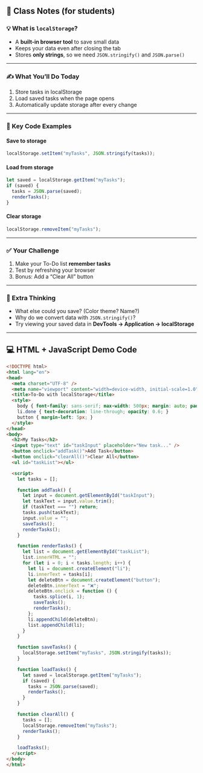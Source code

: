 ## 📝 Class Notes (for students)

### 💡 What is `localStorage`?

* A **built-in browser tool** to save small data
* Keeps your data even after closing the tab
* Stores **only strings**, so we need `JSON.stringify()` and `JSON.parse()`

---

### ✍️ What You’ll Do Today

1. Store tasks in localStorage
2. Load saved tasks when the page opens
3. Automatically update storage after every change

---

### 🔧 Key Code Examples

#### Save to storage

```js
localStorage.setItem("myTasks", JSON.stringify(tasks));
```

#### Load from storage

```js
let saved = localStorage.getItem("myTasks");
if (saved) {
  tasks = JSON.parse(saved);
  renderTasks();
}
```

#### Clear storage

```js
localStorage.removeItem("myTasks");
```

---

### ✅ Your Challenge

1. Make your To-Do list **remember tasks**
2. Test by refreshing your browser
3. Bonus: Add a “Clear All” button

---

### 💭 Extra Thinking

* What else could you save? (Color theme? Name?)
* Why do we convert data with `JSON.stringify()`?
* Try viewing your saved data in **DevTools → Application → localStorage**

---

## 💻 HTML + JavaScript Demo Code

```html
<!DOCTYPE html>
<html lang="en">
<head>
  <meta charset="UTF-8" />
  <meta name="viewport" content="width=device-width, initial-scale=1.0" />
  <title>To-Do with localStorage</title>
  <style>
    body { font-family: sans-serif; max-width: 500px; margin: auto; padding: 20px; }
    li.done { text-decoration: line-through; opacity: 0.6; }
    button { margin-left: 5px; }
  </style>
</head>
<body>
  <h2>My Tasks</h2>
  <input type="text" id="taskInput" placeholder="New task..." />
  <button onclick="addTask()">Add Task</button>
  <button onclick="clearAll()">Clear All</button>
  <ul id="taskList"></ul>

  <script>
    let tasks = [];

    function addTask() {
      let input = document.getElementById("taskInput");
      let taskText = input.value.trim();
      if (taskText === "") return;
      tasks.push(taskText);
      input.value = "";
      saveTasks();
      renderTasks();
    }

    function renderTasks() {
      let list = document.getElementById("taskList");
      list.innerHTML = "";
      for (let i = 0; i < tasks.length; i++) {
        let li = document.createElement("li");
        li.innerText = tasks[i];
        let deleteBtn = document.createElement("button");
        deleteBtn.innerText = "❌";
        deleteBtn.onclick = function () {
          tasks.splice(i, 1);
          saveTasks();
          renderTasks();
        };
        li.appendChild(deleteBtn);
        list.appendChild(li);
      }
    }

    function saveTasks() {
      localStorage.setItem("myTasks", JSON.stringify(tasks));
    }

    function loadTasks() {
      let saved = localStorage.getItem("myTasks");
      if (saved) {
        tasks = JSON.parse(saved);
        renderTasks();
      }
    }

    function clearAll() {
      tasks = [];
      localStorage.removeItem("myTasks");
      renderTasks();
    }

    loadTasks();
  </script>
</body>
</html>
```